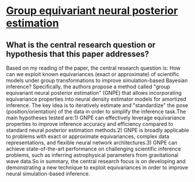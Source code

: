# [Group equivariant neural posterior estimation](https://arxiv.org/abs/2111.13139)

## What is the central research question or hypothesis that this paper addresses?

Based on my reading of the paper, the central research question is: How can we exploit known equivariances (exact or approximate) of scientific models under group transformations to improve simulation-based Bayesian inference? Specifically, the authors propose a method called "group equivariant neural posterior estimation" (GNPE) that allows incorporating equivariance properties into neural density estimator models for amortized inference. The key idea is to iteratively estimate and "standardize" the pose (position/orientation) of the data in order to simplify the inference task.The main hypotheses tested are:1) GNPE can effectively leverage equivariance properties to improve inference accuracy and efficiency compared to standard neural posterior estimation methods.2) GNPE is broadly applicable to problems with exact or approximate equivariances, complex data representations, and flexible neural network architectures.3) GNPE can achieve state-of-the-art performance on challenging scientific inference problems, such as inferring astrophysical parameters from gravitational wave data.So in summary, the central research focus is on developing and demonstrating a new technique to exploit equivariances in order to improve neural simulation-based inference.
